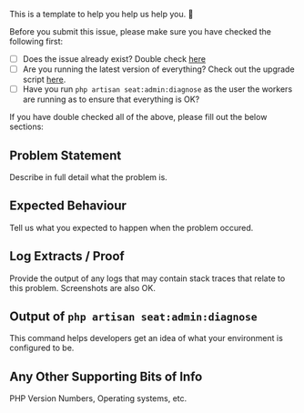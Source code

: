 This is a template to help you help us help you. 🤖

Before you submit this issue, please make sure you have checked the following first:

- [ ] Does the issue already exist? Double check [here](https://github.com/eveseat/seat/issues?utf8=%E2%9C%93&q=is%3Aissue+is%3Aopen+)
- [ ] Are you running the latest version of everything? Check out the upgrade script [here](https://github.com/eveseat/scripts/blob/master/upgrade/upgrade-seat.sh).
- [ ] Have you run `php artisan seat:admin:diagnose` as the user the workers are running as to ensure that everything is OK?

If you have double checked all of the above, please fill out the below sections:

## Problem Statement
Describe in full detail what the problem is.

## Expected Behaviour
Tell us what you expected to happen when the problem occured.

## Log Extracts / Proof
Provide the output of any logs that may contain stack traces that relate to this problem. Screenshots are also OK.

## Output of `php artisan seat:admin:diagnose`
This command helps developers get an idea of what your environment is configured to be.

## Any Other Supporting Bits of Info
PHP Version Numbers, Operating systems, etc.
